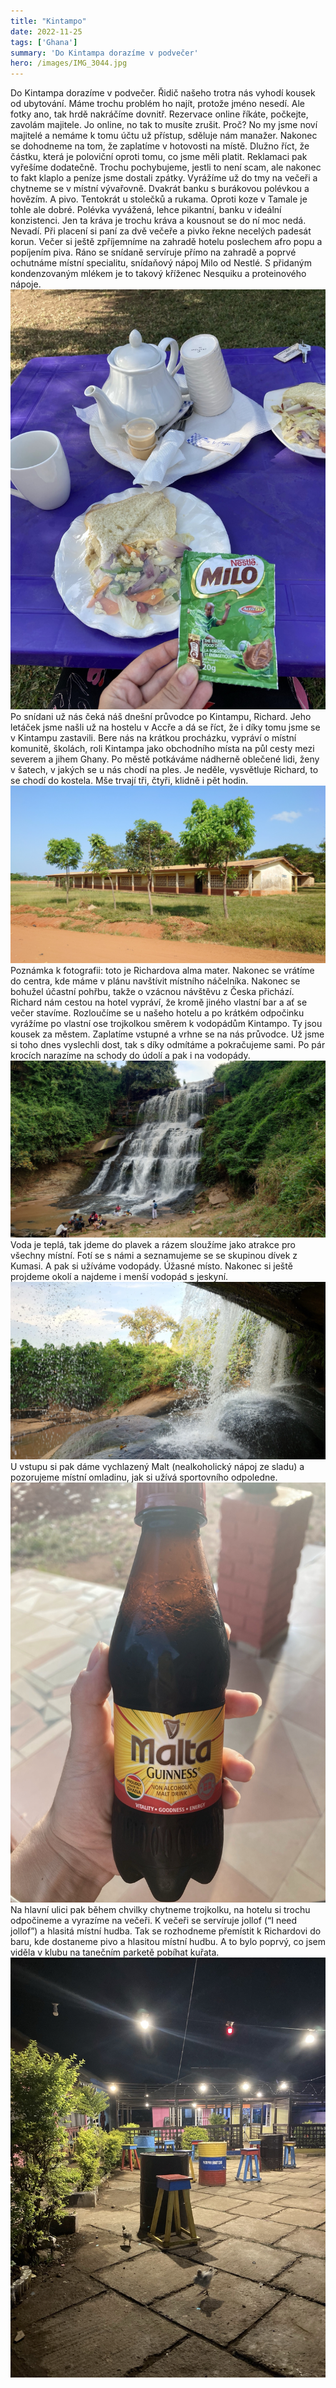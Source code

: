 ```yaml
---
title: "Kintampo"
date: 2022-11-25
tags: ['Ghana']
summary: 'Do Kintampa dorazíme v podvečer'
hero: /images/IMG_3044.jpg
---
```



Do Kintampa dorazíme v podvečer. Řidič našeho trotra nás vyhodí kousek od ubytování. Máme trochu problém ho najít, protože jméno nesedí. Ale fotky ano, tak hrdě nakráčíme dovnitř. Rezervace online říkáte, počkejte, zavolám majitele. Jo online, no tak to musíte zrušit. Proč? No my jsme noví majitelé a nemáme k tomu účtu už přístup, sděluje nám manažer. Nakonec se dohodneme na tom, že zaplatíme v hotovosti na místě. Dlužno říct, že částku, která je poloviční oproti tomu, co jsme měli platit. Reklamaci pak vyřešíme dodatečně. Trochu pochybujeme, jestli to není scam, ale nakonec to fakt klaplo a peníze jsme dostali zpátky.
Vyrážíme už do tmy na večeři a chytneme se v místní vývařovně. Dvakrát banku s burákovou polévkou a hovězím. A pivo. Tentokrát u stolečků a rukama. Oproti koze v Tamale je tohle ale dobré. Polévka vyvážená, lehce pikantní, banku v ideální konzistenci. Jen ta kráva je trochu kráva a kousnout se do ní moc nedá. Nevadí. Při placení si paní za dvě večeře a pivko řekne necelých padesát korun.
Večer si ještě zpříjemníme na zahradě hotelu poslechem afro popu a popíjením piva.
Ráno se snídaně servíruje přímo na zahradě a poprvé ochutnáme místní specialitu, snídaňový nápoj Milo od Nestlé. S přidaným kondenzovaným mlékem je to takový kříženec Nesquiku a proteinového nápoje.
![Do Kintampa dorazíme v podvečer. Řidič našeho trotra…](/images/IMG_3044.jpg)
Po snídani už nás čeká náš dnešní průvodce po Kintampu, Richard. Jeho letáček jsme našli už na hostelu v Accře a dá se říct, že i díky tomu jsme se v Kintampu zastavili. Bere nás na krátkou procházku, vypráví o místní komunitě, školách, roli Kintampa jako obchodního místa na půl cesty mezi severem a jihem Ghany.
Po městě potkáváme nádherně oblečené lidi, ženy v šatech, v jakých se u nás chodí na ples. Je neděle, vysvětluje Richard, to se chodí do kostela. Mše trvají tři, čtyři, klidně i pět hodin.
![Do Kintampa dorazíme v podvečer. Řidič našeho trotra…](/images/20221113_092340.JPG)
Poznámka k fotografii: toto je Richardova alma mater.
Nakonec se vrátíme do centra, kde máme v plánu navštívit místního náčelníka. Nakonec se bohužel účastní pohřbu, takže o vzácnou návštěvu z Česka přichází. Richard nám cestou na hotel vypráví, že kromě jiného vlastní bar a ať se večer stavíme. Rozloučíme se u našeho hotelu a po krátkém odpočinku vyrážíme po vlastní ose trojkolkou směrem k vodopádům Kintampo.
Ty jsou kousek za městem. Zaplatíme vstupné a vrhne se na nás průvodce. Už jsme si toho dnes vyslechli dost, tak s díky odmítáme a pokračujeme sami. Po pár krocích narazíme na schody do údolí a pak i na vodopády.
![Do Kintampa dorazíme v podvečer. Řidič našeho trotra…](/images/20221113_161712.JPG)
Voda je teplá, tak jdeme do plavek a rázem sloužíme jako atrakce pro všechny místní. Fotí se s námi a seznamujeme se se skupinou dívek z Kumasi. A pak si užíváme vodopády. Úžasné místo.
Nakonec si ještě projdeme okolí a najdeme i menší vodopád s jeskyní.
![Do Kintampa dorazíme v podvečer. Řidič našeho trotra…](/images/20221113_163207.JPG)
U vstupu si pak dáme vychlazený Malt (nealkoholický nápoj ze sladu) a pozorujeme místní omladinu, jak si užívá sportovního odpoledne.
![Do Kintampa dorazíme v podvečer. Řidič našeho trotra…](/images/IMG_3109.jpg)
Na hlavní ulici pak během chvilky chytneme trojkolku, na hotelu si trochu odpočineme a vyrazíme na večeři. K večeři se servíruje jollof (“I need jollof”) a hlasitá místní hudba. Tak se rozhodneme přemístit k Richardovi do baru, kde dostaneme pivo a hlasitou místní hudbu.
A to bylo poprvý, co jsem viděla v klubu na tanečním parketě pobíhat kuřata.
![Do Kintampa dorazíme v podvečer. Řidič našeho trotra…](/images/IMG_3119.jpg)